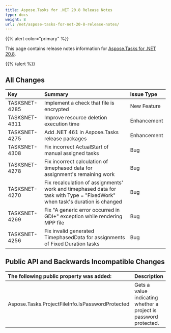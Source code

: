 ```yaml
---
title: Aspose.Tasks for .NET 20.8 Release Notes
type: docs
weight: 8
url: /net/aspose-tasks-for-net-20-8-release-notes/
---
```


{{% alert color="primary" %}} 

This page contains release notes information for [Aspose.Tasks for .NET 20.8](https://downloads.aspose.com/tasks/net/new-releases/-aspose.tasks-for-.net-20.8/).

{{% /alert %}} 
## **All Changes**

|**Key**|**Summary**|**Issue Type**|
| :- | :- | :- |
|TASKSNET-4285|Implement a check that file is encrypted | New Feature |
|TASKSNET-4311|Improve resource deletion execution time | Enhancement |
|TASKSNET-4275|Add .NET 461 in Aspose.Tasks release packages | Enhancement |
|TASKSNET-4308|Fix incorrect ActualStart of manual assigned tasks |Bug |
|TASKSNET-4278|Fix incorrect calculation of timephased data for assignment's remaining work | Bug | 
|TASKSNET-4270|Fix recalculation of assignments' work and timephased data for task with Type = "FixedWork" when task's duration is changed | Bug |
|TASKSNET-4269|Fix "A generic error occurred in GDI+" exception while rendering MPP file | Bug | 
|TASKSNET-4256|Fix invalid generated TimephasedData for assignments of Fixed Duration tasks | Bug | 

## **Public API and Backwards Incompatible Changes**

|**The following public property was added:** | **Description** |
| :- | :- |
| Aspose.Tasks.ProjectFileInfo.IsPasswordProtected | Gets a value indicating whether a project is password protected. |